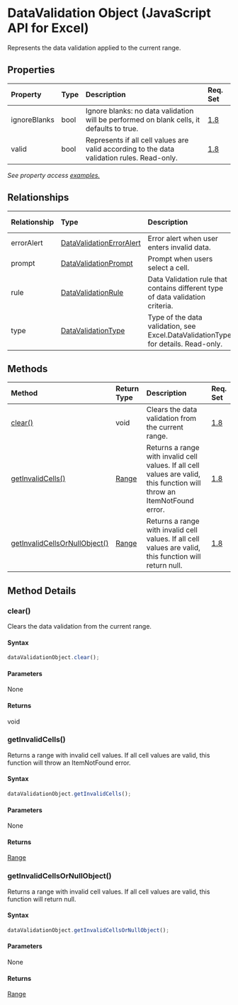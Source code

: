 # DataValidation Object (JavaScript API for Excel)

Represents the data validation applied to the current range.

## Properties

| Property	   | Type	|Description| Req. Set|
|:---------------|:--------|:----------|:----|
|ignoreBlanks|bool|Ignore blanks: no data validation will be performed on blank cells, it defaults to true.|[1.8](../requirement-sets/excel-api-requirement-sets.md)|
|valid|bool|Represents if all cell values are valid according to the data validation rules. Read-only.|[1.8](../requirement-sets/excel-api-requirement-sets.md)|

_See property access [examples.](#property-access-examples)_

## Relationships
| Relationship | Type	|Description| Req. Set|
|:---------------|:--------|:----------|:----|
|errorAlert|[DataValidationErrorAlert](datavalidationerroralert.md)|Error alert when user enters invalid data.|[1.8](../requirement-sets/excel-api-requirement-sets.md)|
|prompt|[DataValidationPrompt](datavalidationprompt.md)|Prompt when users select a cell.|[1.8](../requirement-sets/excel-api-requirement-sets.md)|
|rule|[DataValidationRule](datavalidationrule.md)|Data Validation rule that contains different type of data validation criteria.|[1.8](../requirement-sets/excel-api-requirement-sets.md)|
|type|[DataValidationType](datavalidationtype.md)|Type of the data validation, see Excel.DataValidationType for details. Read-only.|[1.8](../requirement-sets/excel-api-requirement-sets.md)|

## Methods

| Method		   | Return Type	|Description| Req. Set|
|:---------------|:--------|:----------|:----|
|[clear()](#clear)|void|Clears the data validation from the current range.|[1.8](../requirement-sets/excel-api-requirement-sets.md)|
|[getInvalidCells()](#getinvalidcells)|[Range](range.md)|Returns a range with invalid cell values. If all cell values are valid, this function will throw an ItemNotFound error.|[1.8](../requirement-sets/excel-api-requirement-sets.md)|
|[getInvalidCellsOrNullObject()](#getinvalidcellsornullobject)|[Range](range.md)|Returns a range with invalid cell values. If all cell values are valid, this function will return null.|[1.8](../requirement-sets/excel-api-requirement-sets.md)|

## Method Details


### clear()
Clears the data validation from the current range.

#### Syntax
```js
dataValidationObject.clear();
```

#### Parameters
None

#### Returns
void

### getInvalidCells()
Returns a range with invalid cell values. If all cell values are valid, this function will throw an ItemNotFound error.

#### Syntax
```js
dataValidationObject.getInvalidCells();
```

#### Parameters
None

#### Returns
[Range](range.md)

### getInvalidCellsOrNullObject()
Returns a range with invalid cell values. If all cell values are valid, this function will return null.

#### Syntax
```js
dataValidationObject.getInvalidCellsOrNullObject();
```

#### Parameters
None

#### Returns
[Range](range.md)
